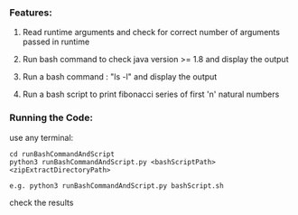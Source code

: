 ### Features:

1. Read runtime arguments and check for correct number of arguments passed in runtime

2. Run bash command to check java version >= 1.8 and display the output

3. Run a bash command : "ls -l" and display the output

4. Run a bash script to print fibonacci series of first 'n' natural numbers


### Running the Code:
use any terminal:

```
cd runBashCommandAndScript
python3 runBashCommandAndScript.py <bashScriptPath> <zipExtractDirectoryPath>

e.g. python3 runBashCommandAndScript.py bashScript.sh
```

check the results